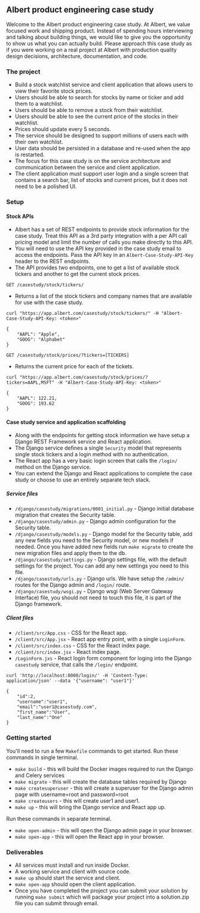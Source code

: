 ## Albert product engineering case study
Welcome to the Albert product engineering case study. At Albert, we value focused work and shipping product. 
Instead of spending hours interviewing and talking about building things, we would like to give you the opportunity to show us what you can actually build. 
Please approach this case study as if you were working on a real project at Albert with production quality design decisions, architecture, documentation, and code. 

### The project
- Build a stock watchlist service and client application that allows users to view their favorite stock prices.
- Users should be able to search for stocks by name or ticker and add them to a watchlist.
- Users should be able to remove a stock from their watchlist.
- Users should be able to see the current price of the stocks in their watchlist.
- Prices should update every 5 seconds.
- The service should be designed to support millions of users each with their own watchlist.
- User data should be persisted in a database and re-used when the app is restarted.
- The focus for this case study is on the service architecture and communication between the service and client application.
- The client application must support user login and a single screen that contains a search bar, list of stocks and current prices, but it does not need to be a polished UI.

### Setup
#### Stock APIs 
- Albert has a set of REST endpoints to provide stock information for the case study. Treat this API as a 3rd party integration with a per API call pricing model and limit the number of calls you make directly to this API.
- You will need to use the API key provided in the case study email to access the endpoints. Pass the API key in an `Albert-Case-Study-API-Key` header to the REST endpoints.
- The API provides two endpoints, one to get a list of available stock tickers and another to get the current stock prices.

`GET /casestudy/stock/tickers/` 
- Returns a list of the stock tickers and company names that are available for use with the case study.
```commandline
curl "https://app.albert.com/casestudy/stock/tickers/" -H "Albert-Case-Study-API-Key: <token>"

{
    "AAPL": "Apple",
    "GOOG": "Alphabet"
}
```

`GET /casestudy/stock/prices/?tickers=[TICKERS]` 
- Returns the current price for each of the tickets.
```commandline
curl "https://app.albert.com/casestudy/stock/prices/?tickers=AAPL,MSFT" -H "Albert-Case-Study-API-Key: <token>"

{
    "AAPL": 122.21,
    "GOOG": 193.62
}
```

#### Case study service and application scaffolding
- Along with the endpoints for getting stock information we have setup a Django REST Framework service and React application.
- The Django service defines a single `Security` model that represents single stock tickers and a login method with no authentication.
- The React app has a very basic login screen that calls the `/login/` method on the Django service.
- You can extend the Django and React applications to complete the case study or choose to use an entirely separate tech stack.

##### Service files
- `/django/casestudy/migrations/0001_initial.py` - Django initial database migration that creates the Security table.
- `/django/casestudy/admin.py` - Django admin configuration for the Security table.
- `/django/casestudy/models.py` - Django model for the Security table, add any new fields you need to the Security model, or new models if needed. Once you have added new fields run `make migrate` to create the new migration files and apply them to the db.
- `/django/casestudy/settings.py` - Django settings file, with the default settings for the project. You can add any new settings you need to this file.
- `/django/casestudy/urls.py` - Django urls. We have setup the `/admin/` routes for the Django admin and `/login/` route. 
- `/django/casestudy/wsgi.py` - Django wsgi (Web Server Gateway Interface) file, you should not need to touch this file, it is part of the Django framework.

##### Client files
- `/client/src/App.css` - CSS for the React app.
- `/client/src/App.jsx` - React app entry point, with a single `LoginForm`.
- `/client/src/index.css` - CSS for the React index page.
- `/client/src/index.jsx` - React index page.
- `/LoginForm.jxs` - React login form component for loging into the Django `casestudy` service, that calls the `/login/` endpoint.

```commandline
curl 'http://localhost:8000/login/' -H 'Content-Type: application/json' --data '{"username": "user1"}'

{
    "id":2,
    "username":"user1",
    "email":"user1@casestudy.com",
    "first_name":"User",
    "last_name":"One"
}
```

### Getting started
You'll need to run a few `Makefile` commands to get started. Run these commands in single terminal.
- `make build` - this will build the Docker images required to run the Django and Celery services
- `make migrate` - this will create the database tables required by Django
- `make createsuperuser` - this will create a superuser for the Django admin page with username=root and password=root
- `make createusers` - this will create user1 and user1.
- `make up` - this will bring the Django service and React app up.

Run these commands in separate terminal.
- `make open-admin` - this will open the Django admin page in your browser.
- `make open-app` - this will open the React app in your browser.

### Deliverables
- All services must install and run inside Docker.
- A working service and client with source code. 
- `make up` should start the service and client.
- `make open-app` should open the client application.
- Once you have completed the project you can submit your solution by running `make submit` which will package your project into a solution.zip file you can submit through email.
